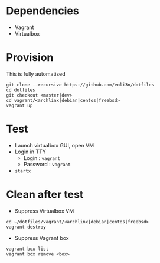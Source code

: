 # Dependencies

- Vagrant
- Virtualbox

# Provision

This is fully automatised

```
git clone --recursive https://github.com/eoli3n/dotfiles
cd dotfiles
git checkout <master|dev>
cd vagrant/<archlinx|debian|centos|freebsd>
vagrant up
```

# Test

- Launch virtualbox GUI, open VM
- Login in TTY
  - Login : ``vagrant``
  - Password : ``vagrant``
- ``startx``

# Clean after test

- Suppress Virtualbox VM
```
cd ~/dotfiles/vagrant/<archlinx|debian|centos|freebsd>
vagrant destroy
```
- Suppress Vagrant box
```
vagrant box list
vagrant box remove <box>
```
